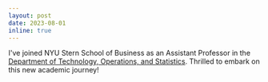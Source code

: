 ```yaml
---
layout: post
date: 2023-08-01
inline: true
---
```


I've joined NYU Stern School of Business as an Assistant Professor in the [Department of Technology, Operations, and Statistics](https://www.stern.nyu.edu/experience-stern/about/departments-centers-initiatives/academic-departments/ioms-dept). Thrilled to embark on this new academic journey!
